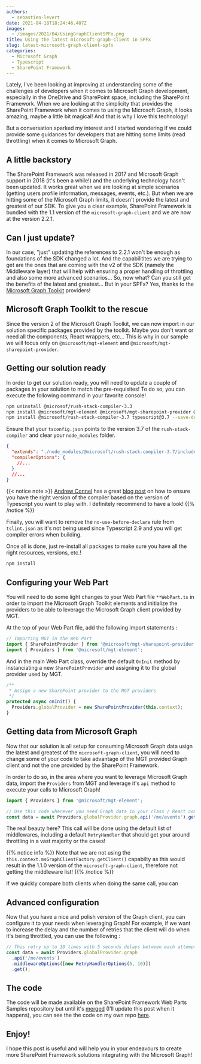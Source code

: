 ```yaml
---
authors:
  - sebastien-levert
date: 2021-04-18T18:24:46.407Z
images:
  - /images/2021/04/UsingGraphClientSPFx.png
title: Using the latest microsoft-graph-client in SPFx
slug: latest-microsoft-graph-client-spfx
categories:
  - Microsoft Graph
  - Typescript
  - SharePoint Framework
---
```


Lately, I've been looking at improving at understanding some of the challenges of developers when it comes to Microsoft
Graph development, especially in the OneDrive and SharePoint space, including the SharePoint Framework. When we are
looking at the simplicity that provides the SharePoint Framework when it comes to using the Microsoft Graph, it looks
amazing, maybe a little bit magical! And that is why I love this technology!

But a conversation sparked my interest and I started wondering if we could provide some guidances for developers that
are hitting some limits (read throttling) when it comes to Microsoft Graph.

## A little backstory

The SharePoint Framework was released in 2017 and Microsoft Graph support in 2018 (it's been a while!) and the
underlying technology hasn't been updated. It works great when we are looking at simple scenarios (getting users profile
information, messages, events, etc.). But when we are hitting some of the Microsoft Graph limits, it doesn't provide the
latest and greatest of our SDK. To give you a clear example, SharePoint Framework is bundled with the 1.1 version of the
`microsoft-graph-client` and we are now at the version 2.2.1.

## Can I just update?

In our case, "just" updating the references to 2.2.1 won't be enough as foundations of the SDK changed a lot. And the
capabilitites we are trying to get are the ones that are coming with the v2 of the SDK (namely the Middleware layer)
that will help with ensuring a proper handling of throttling and also some more advanced scenarios... So, now what? Can
you still get the benefits of the latest and greatest... But in your SPFx? Yes, thanks to the
[Microsoft Graph Toolkit](https://aka.ms/mgt) providers!

## Microsoft Graph Toolkit to the rescue

Since the version 2 of the Microsoft Graph Toolkit, we can now import in our solution specific packages provided by the
toolkit. Maybe you don't want or need all the components, React wrappers, etc... This is why in our sample we will focus
only on `@microsoft/mgt-element` and `@microsoft/mgt-sharepoint-provider`.

## Getting our solution ready

In order to get our solution ready, you will need to update a couple of packages in your solution to match the
pre-requisites! To do so, you can execute the following command in your favorite console!

```bash
npm uninstall @microsof/rush-stack-compiler-3.3
npm install @microsoft/mgt-element @microsoft/mgt-sharepoint-provider @microsoft/microsoft-graph-client --save
npm install @microsoft/rush-stack-compiler-3.7 typescript@3.7 --save-dev
```

Ensure that your `tsconfig.json` points to the version 3.7 of the `rush-stack-compiler` and clear your `node_modules`
folder.

```json
{
  "extends": "./node_modules/@microsoft/rush-stack-compiler-3.7/includes/tsconfig-web.json",
  "compilerOptions": {
    //...
  }
  //...
}
```

{{< notice note  >}} [Andrew Connel](https://twitter.com/andrewconnell) has a great
[blog post](https://www.voitanos.io/blog/use-different-typescript-versions-in-sharepoint-framework-projects/) on how to
ensure you have the right version of the compiler based on the version of Typescript you want to play with. I definitely
recommend to have a look! {{% /notice %}}

Finally, you will want to remove the `no-use-before-declare` rule from `tslint.json` as it's not being used since
Typescript 2.9 and you will get compiler errors when building.

Once all is done, just re-install all packages to make sure you have all the right resources, versions, etc.!

```bash
npm install
```

## Configuring your Web Part

You will need to do some light changes to your Web Part file `**WebPart.ts` in order to import the Microsoft Graph
Toolkit elements and initialize the providers to be able to leverage the Microsoft Graph client provided by MGT.

At the top of your Web Part file, add the following import statements :

```typescript
// Importing MGT in the Web Part
import { SharePointProvider } from '@microsoft/mgt-sharepoint-provider';
import { Providers } from '@microsoft/mgt-element';
```

And in the main Web Part class, override the default `OnInit` method by instanciating a new `SharePointProvider` and
assigning it to the global provider used by MGT.

```typescript
/**
 * Assign a new SharePoint provider to the MGT providers
 */
protected async onInit() {
  Providers.globalProvider = new SharePointProvider(this.context);
}
```

## Getting data from Microsoft Graph

Now that our solution is all setup for consuming Microsoft Graph data usign the latest and greatest of the
`microsoft-graph-client`, you will need to change some of your code to take advantage of the MGT provided Graph client
and not the one provided by the SharePoint Framework.

In order to do so, in the area where you want to leverage Microsoft Graph data, import the `Providers` from MGT and
leverage it's `api` method to execute your calls to Microsoft Graph!

```typescript
import { Providers } from '@microsoft/mgt-element';
```

```typescript
// Use this code wherever you need Graph data in your class / React component
const data = await Providers.globalProvider.graph.api('/me/events').get();
```

The real beauty here? This call will be done using the default list of middlewares, including a default `RetryHandler`
that should get your around throttling in a vast majority or the cases!

{{% notice info  %}} Note that we are not using the `this.context.msGraphClientFactory.getClient()` capabilty as this
would result in the 1.1.0 version of the `microsoft-graph-client`, therefore not getting the middleware list!
{{% /notice %}}

If we quickly compare both clients when doing the same call, you can

## Advanced configuration

Now that you have a nice and polish version of the Graph client, you can configure it to your needs when leveraging
Graph! For example, if we want to increase the delay and the number of retries that the client will do when it's being
throttled, you can use the following :

```typescript
// This retry up to 10 times with 5 seconds delays between each attempt
const data = await Providers.globalProvider.graph
  .api('/me/events')
  .middlewareOptions([new RetryHandlerOptions(5, 10)])
  .get();
```

## The code

The code will be made available on the SharePoint Framework Web Parts Samples repository but until it's
[merged](https://github.com/pnp/sp-dev-fx-webparts/pull/1826) (I'll update this post when it happens), you can see the
the code on my own repo
[here](https://github.com/sebastienlevert/sp-dev-fx-webparts/tree/sebastienlevert/react-graph-latest-client).

## Enjoy!

I hope this post is useful and will help you in your endeavours to create more SharePoint Framework solutions
integrating with the Microsoft Graph!
